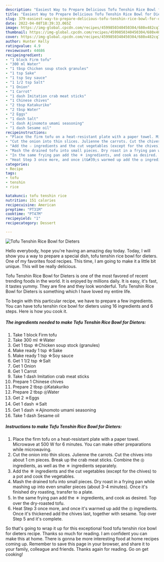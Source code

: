 ```yaml
---
description: "Easiest Way to Prepare Delicious Tofu Tenshin Rice Bowl for Dieters"
title: "Easiest Way to Prepare Delicious Tofu Tenshin Rice Bowl for Dieters"
slug: 379-easiest-way-to-prepare-delicious-tofu-tenshin-rice-bowl-for-dieters
date: 2022-04-08T18:39:33.065Z
image: https://img-global.cpcdn.com/recipes/4599850340450304/680x482cq70/tofu-tenshin-rice-bowl-for-dieters-recipe-main-photo.jpg
thumbnail: https://img-global.cpcdn.com/recipes/4599850340450304/680x482cq70/tofu-tenshin-rice-bowl-for-dieters-recipe-main-photo.jpg
cover: https://img-global.cpcdn.com/recipes/4599850340450304/680x482cq70/tofu-tenshin-rice-bowl-for-dieters-recipe-main-photo.jpg
author: Hunter Kelly
ratingvalue: 4.9
reviewcount: 44686
recipeingredient:
- "1 block Firm tofu"
- "300 ml Water"
- "1 tbsp Chicken soup stock granules"
- "1 tsp Sake"
- "1 tsp Soy sauce"
- "1 1/2 tsp Salt"
- "1 Onion"
- "1 Carrot"
- "1 dash Imitation crab meat sticks"
- "1 Chinese chives"
- "2 tbsp Katakuriko"
- "2 tbsp Water"
- "2 Eggs"
- "1 dash Salt"
- "1 dash Ajinomoto umami seasoning"
- "1 dash Sesame oil"
recipeinstructions:
- "Place the firm tofu on a heat-resistant plate with a paper towel. Microwave at 500 W for 6 minutes. You can make other preparations while microwaving."
- "Cut the onion into thin slices. Julienne the carrots. Cut the chives into about 1 cm pieces. Break up the crab meat sticks. Combine the ◎ ingredients, as well as the ＊ ingredients separately."
- "Add the ☆ ingredients and the cut vegetables (except for the chives) to a pot and cook the vegetables."
- "Mash the drained tofu into small pieces. Dry roast in a frying pan while mashing up into even smaller pieces (about 3-4 minutes). Once it&#39;s finished dry roasting, transfer to a plate."
- "In the same frying pan add the ＊ ingredients, and cook as desired. Top over the dry-roasted tofu."
- "Heat Step 3 once more, and once it&#39;s warmed up add the ◎ ingredients. Once it&#39;s thickened add the chives last, together with sesame. Top over Step 5 and it&#39;s complete."
categories:
- Recipe
tags:
- tofu
- tenshin
- rice

katakunci: tofu tenshin rice 
nutrition: 151 calories
recipecuisine: American
preptime: "PT31M"
cooktime: "PT47M"
recipeyield: "1"
recipecategory: Dessert

---
```



![Tofu Tenshin Rice Bowl for Dieters](https://img-global.cpcdn.com/recipes/4599850340450304/680x482cq70/tofu-tenshin-rice-bowl-for-dieters-recipe-main-photo.jpg)

Hello everybody, hope you're having an amazing day today. Today, I will show you a way to prepare a special dish, tofu tenshin rice bowl for dieters. One of my favorites food recipes. This time, I am going to make it a little bit unique. This will be really delicious.

Tofu Tenshin Rice Bowl for Dieters is one of the most favored of recent trending foods in the world. It is enjoyed by millions daily. It is easy, it's fast, it tastes yummy. They are fine and they look wonderful. Tofu Tenshin Rice Bowl for Dieters is something which I have loved my entire life.




To begin with this particular recipe, we have to prepare a few ingredients. You can have tofu tenshin rice bowl for dieters using 16 ingredients and 6 steps. Here is how you cook it.

<!--inarticleads1-->

##### The ingredients needed to make Tofu Tenshin Rice Bowl for Dieters:

1. Take 1 block Firm tofu
1. Take 300 ml ☆Water
1. Get 1 tbsp ☆Chicken soup stock (granules)
1. Make ready 1 tsp ☆Sake
1. Make ready 1 tsp ☆Soy sauce
1. Get 1 1/2 tsp ☆Salt
1. Get 1 Onion
1. Get 1 Carrot
1. Take 1 dash Imitation crab meat sticks
1. Prepare 1 Chinese chives
1. Prepare 2 tbsp ◎Katakuriko
1. Prepare 2 tbsp ◎Water
1. Get 2 ＊Eggs
1. Get 1 dash ＊Salt
1. Get 1 dash ＊Ajinomoto umami seasoning
1. Take 1 dash Sesame oil




<!--inarticleads2-->

##### Instructions to make Tofu Tenshin Rice Bowl for Dieters:

1. Place the firm tofu on a heat-resistant plate with a paper towel. Microwave at 500 W for 6 minutes. You can make other preparations while microwaving.
1. Cut the onion into thin slices. Julienne the carrots. Cut the chives into about 1 cm pieces. Break up the crab meat sticks. Combine the ◎ ingredients, as well as the ＊ ingredients separately.
1. Add the ☆ ingredients and the cut vegetables (except for the chives) to a pot and cook the vegetables.
1. Mash the drained tofu into small pieces. Dry roast in a frying pan while mashing up into even smaller pieces (about 3-4 minutes). Once it&#39;s finished dry roasting, transfer to a plate.
1. In the same frying pan add the ＊ ingredients, and cook as desired. Top over the dry-roasted tofu.
1. Heat Step 3 once more, and once it&#39;s warmed up add the ◎ ingredients. Once it&#39;s thickened add the chives last, together with sesame. Top over Step 5 and it&#39;s complete.




So that's going to wrap it up for this exceptional food tofu tenshin rice bowl for dieters recipe. Thanks so much for reading. I am confident you can make this at home. There is gonna be more interesting food at home recipes coming up. Remember to save this page in your browser, and share it to your family, colleague and friends. Thanks again for reading. Go on get cooking!
